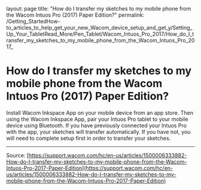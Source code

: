 layout: page
title: "How do I transfer my sketches to my mobile phone from the Wacom Intuos Pro (2017) Paper Edition?"
permalink: /Getting_StartedHow-to_articles_to_help_get_your_new_Wacom_device_setup_and_get_y/Setting_Up_Your_TabletRead_More/Pen_Tablet/Wacom_Intuos_Pro_2017/How_do_I_transfer_my_sketches_to_my_mobile_phone_from_the_Wacom_Intuos_Pro_2017_

# How do I transfer my sketches to my mobile phone from the Wacom Intuos Pro (2017) Paper Edition?

Install Wacom Inkspace App on your mobile device from an app store. Then using the Wacom Inkspace App, pair your Intuos Pro tablet to your mobile device using Bluetooth. If you have previously connected your Intuos Pro with the app, your sketches will transfer automatically. If you have not, you will need to complete setup first in order to transfer your sketches.

---
Source: [https://support.wacom.com/hc/en-us/articles/1500006333882-How-do-I-transfer-my-sketches-to-my-mobile-phone-from-the-Wacom-Intuos-Pro-2017-Paper-Edition](https://support.wacom.com/hc/en-us/articles/1500006333882-How-do-I-transfer-my-sketches-to-my-mobile-phone-from-the-Wacom-Intuos-Pro-2017-Paper-Edition)
